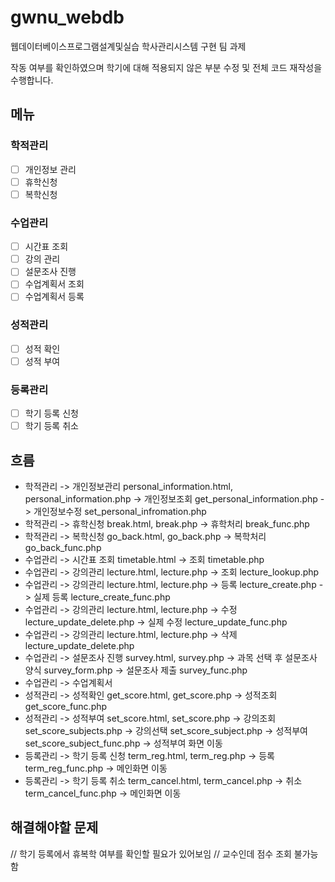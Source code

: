 # gwnu_webdb
웹데이터베이스프로그램설계및실습 학사관리시스템 구현 팀 과제

작동 여부를 확인하였으며 학기에 대해 적용되지 않은 부분 수정 및 전체 코드 재작성을 수행합니다.

## 메뉴

### 학적관리

- [ ] 개인정보 관리
- [ ] 휴학신청
- [ ] 복학신청

### 수업관리

- [ ] 시간표 조회
- [ ] 강의 관리
- [ ] 설문조사 진행
- [ ] 수업계획서 조회
- [ ] 수업계획서 등록

### 성적관리

- [ ] 성적 확인
- [ ] 성적 부여

### 등록관리

- [ ] 학기 등록 신청
- [ ] 학기 등록 취소

## 흐름

+ 학적관리 -> 개인정보관리 personal_information.html, personal_information.php -> 개인정보조회 get_personal_information.php -> 개인정보수정 set_personal_infromation.php
+ 학적관리 -> 휴학신청 break.html, break.php -> 휴학처리 break_func.php
+ 학적관리 -> 복학신청 go_back.html, go_back.php -> 복학처리 go_back_func.php
+ 수업관리 -> 시간표 조회 timetable.html -> 조회 timetable.php
+ 수업관리 -> 강의관리 lecture.html, lecture.php -> 조회 lecture_lookup.php
+ 수업관리 -> 강의관리 lecture.html, lecture.php -> 등록 lecture_create.php -> 실제 등록 lecture_create_func.php
+ 수업관리 -> 강의관리 lecture.html, lecture.php -> 수정 lecture_update_delete.php -> 실제 수정 lecture_update_func.php
+ 수업관리 -> 강의관리 lecture.html, lecture.php -> 삭제 lecture_update_delete.php
+ 수업관리 -> 설문조사 진행 survey.html, survey.php -> 과목 선택 후 설문조사 양식 survey_form.php ->  설문조사 제출 survey_func.php
+ 수업관리 -> 수업계획서
+ 성적관리 -> 성적확인 get_score.html, get_score.php -> 성적조회 get_score_func.php
+ 성적관리 -> 성적부여 set_score.html, set_score.php -> 강의조회 set_score_subjects.php -> 강의선택 set_score_subject.php -> 성적부여 set_score_subject_func.php -> 성적부여 화면 이동
+ 등록관리 -> 학기 등록 신청 term_reg.html, term_reg.php -> 등록 term_reg_func.php -> 메인화면 이동
+ 등록관리 -> 학기 등록 취소 term_cancel.html, term_cancel.php -> 취소 term_cancel_func.php -> 메인화면 이동

## 해결해야할 문제

// 학기 등록에서 휴복학 여부를 확인할 필요가 있어보임
// 교수인데 점수 조회 불가능함